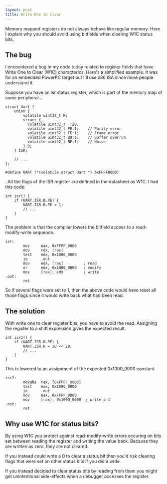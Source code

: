 ```yaml
---
layout: post
title: Write One to Clear
---
```

<!-- excerpt start -->
Memory mapped registers do not always behave like regular memory. Here I
explain why you should avoid using bitfields when clearing W1C status bits.
<!-- excerpt end -->

## The bug
I encountered a bug in my code today related to register fields that have Write
One to Clear (W1C) characterics. Here's a simplified example. It was for an
embedded PowerPC target but I'll use x86 ISA since more people understand it.

Suppose you have an isr status register, which is part of the memory map of
some peripheral...

    struct Uart {
        union {
            volatile uint32_t R;
            struct {
              volatile uint32_t  :28;
              volatile uint32_t PE:1;    // Parity error
              volatile uint32_t FE:1;    // Frame error
              volatile uint32_t BO:1;    // Buffer overrun
              volatile uint32_t NF:1;    // Noise
            } B;
        } ISR;

        // ...
    };

    #define UART (*(volatile struct Uart *) 0xFFFF0000)

..All the flags of the ISR register are defined in the datasheet as W1C. I had
this code:

    int isr() {
        if (UART.ISR.B.PE) {
            UART.ISR.B.PE = 1;
            // ...
        }
    }

The problem is that the compiler lowers the bitfield access to a
read-modify-write sequence.

    isr:
            mov     eax, 0xFFFF_0000
            mov     rdx, [rax]
            test    edx, 0x1000_0000
            je      .out
            mov     edx, [rax]         ; read
            or      edx, 0x1000_0000   ; modify
            mov     [rax], edx         ; write
    .out:
            ret

So if several flags were set to 1, then the above code would have reset all
those flags since it would write back what had been read.

## The solution
With write one to clear register bits, you have to avoid the read. Assigning
the register to a shift expression gives the expected result.

    int isr2() {
        if (UART.ISR.B.PE) {
            UART.ISR.R = 1U << 28;
            // ...
        }
    }

This is lowered to an assignment of the expected 0x1000_0000 constant.

    isr2:
            movabs  rax, [0xFFFF_0000]
            test    eax, 0x1000_0000
            je      .out
            mov     eax, 0xFFFF_0000
            mov     [rax], 0x1000_0000  ; write a 1
    .out:
            ret

## Why use W1C for status bits?
By using W1C you protect against read-modify-write errors occuring on bits set
between reading the register and writing the value back. Because they are
written as zero, they are not cleared.

If you instead could write a 0 to clear a status bit then you'd risk clearing
flags that were set on other status bits if you did a write.

If you instead decided to clear status bits by reading from them you might get
unintentional side-effects when a debugger accesses the register.

